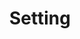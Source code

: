 ---
title: Setting
layout: setting
link: /
linkTitle1: Goal
linkTitle2: Habit
linkTitle3: Log-out
link1: /goal/
link2: /habit/
link3: /login/
image: /images/icons8-delete_sign.png
firebase: true
---